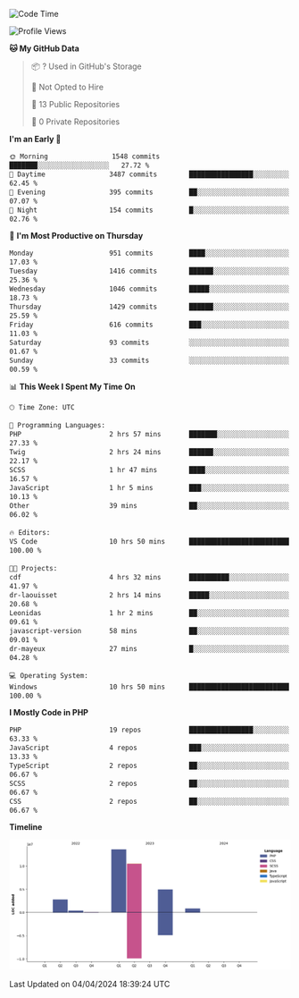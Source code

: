 <!--START_SECTION:waka-->
![Code Time](http://img.shields.io/badge/Code%20Time-1%2C579%20hrs%2054%20mins-blue)

![Profile Views](http://img.shields.io/badge/Profile%20Views-1-blue)

**🐱 My GitHub Data** 

> 📦 ? Used in GitHub's Storage 
 > 
> 🚫 Not Opted to Hire
 > 
> 📜 13 Public Repositories 
 > 
> 🔑 0 Private Repositories 
 > 
**I'm an Early 🐤** 

```text
🌞 Morning                1548 commits        ███████░░░░░░░░░░░░░░░░░░   27.72 % 
🌆 Daytime                3487 commits        ████████████████░░░░░░░░░   62.45 % 
🌃 Evening                395 commits         ██░░░░░░░░░░░░░░░░░░░░░░░   07.07 % 
🌙 Night                  154 commits         █░░░░░░░░░░░░░░░░░░░░░░░░   02.76 % 
```
📅 **I'm Most Productive on Thursday** 

```text
Monday                   951 commits         ████░░░░░░░░░░░░░░░░░░░░░   17.03 % 
Tuesday                  1416 commits        ██████░░░░░░░░░░░░░░░░░░░   25.36 % 
Wednesday                1046 commits        █████░░░░░░░░░░░░░░░░░░░░   18.73 % 
Thursday                 1429 commits        ██████░░░░░░░░░░░░░░░░░░░   25.59 % 
Friday                   616 commits         ███░░░░░░░░░░░░░░░░░░░░░░   11.03 % 
Saturday                 93 commits          ░░░░░░░░░░░░░░░░░░░░░░░░░   01.67 % 
Sunday                   33 commits          ░░░░░░░░░░░░░░░░░░░░░░░░░   00.59 % 
```


📊 **This Week I Spent My Time On** 

```text
🕑︎ Time Zone: UTC

💬 Programming Languages: 
PHP                      2 hrs 57 mins       ███████░░░░░░░░░░░░░░░░░░   27.33 % 
Twig                     2 hrs 24 mins       ██████░░░░░░░░░░░░░░░░░░░   22.17 % 
SCSS                     1 hr 47 mins        ████░░░░░░░░░░░░░░░░░░░░░   16.57 % 
JavaScript               1 hr 5 mins         ███░░░░░░░░░░░░░░░░░░░░░░   10.13 % 
Other                    39 mins             ██░░░░░░░░░░░░░░░░░░░░░░░   06.02 % 

🔥 Editors: 
VS Code                  10 hrs 50 mins      █████████████████████████   100.00 % 

🐱‍💻 Projects: 
cdf                      4 hrs 32 mins       ██████████░░░░░░░░░░░░░░░   41.97 % 
dr-laouisset             2 hrs 14 mins       █████░░░░░░░░░░░░░░░░░░░░   20.68 % 
Leonidas                 1 hr 2 mins         ██░░░░░░░░░░░░░░░░░░░░░░░   09.61 % 
javascript-version       58 mins             ██░░░░░░░░░░░░░░░░░░░░░░░   09.01 % 
dr-mayeux                27 mins             █░░░░░░░░░░░░░░░░░░░░░░░░   04.28 % 

💻 Operating System: 
Windows                  10 hrs 50 mins      █████████████████████████   100.00 % 
```

**I Mostly Code in PHP** 

```text
PHP                      19 repos            ████████████████░░░░░░░░░   63.33 % 
JavaScript               4 repos             ███░░░░░░░░░░░░░░░░░░░░░░   13.33 % 
TypeScript               2 repos             ██░░░░░░░░░░░░░░░░░░░░░░░   06.67 % 
SCSS                     2 repos             ██░░░░░░░░░░░░░░░░░░░░░░░   06.67 % 
CSS                      2 repos             ██░░░░░░░░░░░░░░░░░░░░░░░   06.67 % 
```



**Timeline**

![Lines of Code chart](https://raw.githubusercontent.com/tahar-elgunaoui/tahar-elgunaoui/main/assets/bar_graph.png)


 Last Updated on 04/04/2024 18:39:24 UTC
<!--END_SECTION:waka-->
